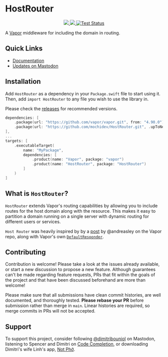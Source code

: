 # HostRouter

<p align="center">
    <a href="https://swiftpackageindex.com/mochidev/HostRouter">
        <img src="https://img.shields.io/endpoint?url=https%3A%2F%2Fswiftpackageindex.com%2Fapi%2Fpackages%2Fmochidev%2FHostRouter%2Fbadge%3Ftype%3Dswift-versions" />
    </a>
    <a href="https://swiftpackageindex.com/mochidev/HostRouter">
        <img src="https://img.shields.io/endpoint?url=https%3A%2F%2Fswiftpackageindex.com%2Fapi%2Fpackages%2Fmochidev%2FHostRouter%2Fbadge%3Ftype%3Dplatforms" />
    </a>
    <a href="https://github.com/mochidev/HostRouter/actions?query=workflow%3A%22Test+HostRouter%22">
        <img src="https://github.com/mochidev/HostRouter/workflows/Test%20HostRouter/badge.svg" alt="Test Status" />
    </a>
</p>

A [Vapor](https://vapor.codes) middleware for including the domain in routing.

## Quick Links

- [Documentation](https://swiftpackageindex.com/mochidev/HostRouter/documentation)
- [Updates on Mastodon](https://mastodon.social/tags/HostRouter)

## Installation

Add `HostRouter` as a dependency in your `Package.swift` file to start using it. Then, add `import HostRouter` to any file you wish to use the library in.

Please check the [releases](https://github.com/mochidev/HostRouter/releases) for recommended versions.

```swift
dependencies: [
    .package(url: "https://github.com/vapor/vapor.git", from: "4.90.0"),
    .package(url: "https://github.com/mochidev/HostRouter.git", .upToNextMinor(from: "0.2.0")),
],
...
targets: [
    .executableTarget(
        name: "MyPackage",
        dependencies: [
            .product(name: "Vapor", package: "vapor")
            .product(name: "HostRouter", package: "HostRouter")
        ]
    )
]
```

## What is `HostRouter`?

`HostRouter` extends Vapor's routing capabilities by allowing you to include routes for the host domain along with the resource. This makes it easy to partition a domain running on a single server with dynamic routing for different users or services.

`Host Router` was heavily inspired by by a [post](https://github.com/vapor/vapor/issues/2745#issuecomment-1450795410) by @andreasley on the Vapor repo, along with Vapor's own [`DefaultResponder`](https://github.com/vapor/vapor/blob/main/Sources/Vapor/Responder/DefaultResponder.swift).

## Contributing

Contribution is welcome! Please take a look at the issues already available, or start a new discussion to propose a new feature. Although guarantees can't be made regarding feature requests, PRs that fit within the goals of the project and that have been discussed beforehand are more than welcome!

Please make sure that all submissions have clean commit histories, are well documented, and thoroughly tested. **Please rebase your PR** before submission rather than merge in `main`. Linear histories are required, so merge commits in PRs will not be accepted.

## Support

To support this project, consider following [@dimitribouniol](https://mastodon.social/@dimitribouniol) on Mastodon, listening to Spencer and Dimitri on [Code Completion](https://mastodon.social/@codecompletion), or downloading Dimitri's wife Linh's app, [Not Phở](https://notpho.app/).
